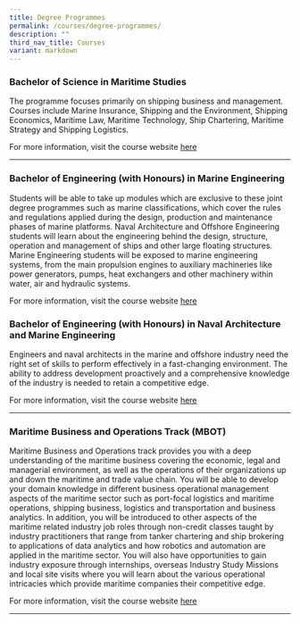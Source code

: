 ```yaml
---
title: Degree Programmes
permalink: /courses/degree-programmes/
description: ""
third_nav_title: Courses
variant: markdown
---
```

### Bachelor of Science in Maritime Studies
The programme focuses primarily on shipping business and management. Courses include Marine Insurance, Shipping and the Environment, Shipping Economics, Maritime Law, Maritime Technology, Ship Chartering, Maritime Strategy and Shipping Logistics.


For more information, visit the course website [here](https://www.ntu.edu.sg/education/undergraduate-programme/bachelor-of-science-in-maritime-studies)

<hr>

### Bachelor of Engineering (with Honours) in Marine Engineering

Students will be able to take up modules which are exclusive to these joint degree programmes such as marine classifications, which cover the rules and regulations applied during the design, production and maintenance phases of marine platforms. Naval Architecture and Offshore Engineering students will learn about the engineering behind the design, structure, operation and management of ships and other large floating structures. Marine Engineering students will be exposed to marine engineering systems, from the main propulsion engines to auxiliary machineries like power generators, pumps, heat exchangers and other machinery within water, air and hydraulic systems.

For more information, visit the course website [here](https://www.singaporetech.edu.sg/undergraduate-programmes/marine-engineering)

### Bachelor of Engineering (with Honours) in Naval Architecture and Marine Engineering

Engineers and naval architects in the marine and offshore industry need the right set of skills to perform effectively in a fast-changing environment. The ability to address development proactively and a comprehensive knowledge of the industry is needed to retain a competitive edge.

For more information, visit the course website [here](https://www.singaporetech.edu.sg/undergraduate-programmes/naval-architecture-and-marine-engineering)

<hr>

### Maritime Business and Operations Track (MBOT)

Maritime Business and Operations&nbsp;track provides you with a deep understanding of the maritime business covering the economic, legal and managerial environment, as well as the operations of their organizations up and down the maritime and trade value chain. You will be able to develop your domain knowledge in different business operational management aspects of the maritime sector such as port-focal logistics and maritime operations, shipping business, logistics and transportation and business analytics. In addition, you will be introduced to other aspects of the maritime related industry job roles through non-credit classes taught by industry practitioners that range from tanker chartering and ship brokering to applications of data analytics and how robotics and automation are applied in the maritime sector. You will also have opportunities to gain industry exposure through internships, overseas Industry Study Missions and local site visits where you will learn about the various operational intricacies which provide maritime companies their competitive edge.

For more information, visit the course website [here](https://business.smu.edu.sg/disciplines/operations-management/om-major-tracks/maritime-business-and-operations-track)

<hr>